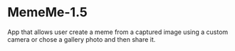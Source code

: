 # MemeMe-1.5
App that allows user create a meme from a captured image using a custom camera or chose a gallery photo and then share it.

